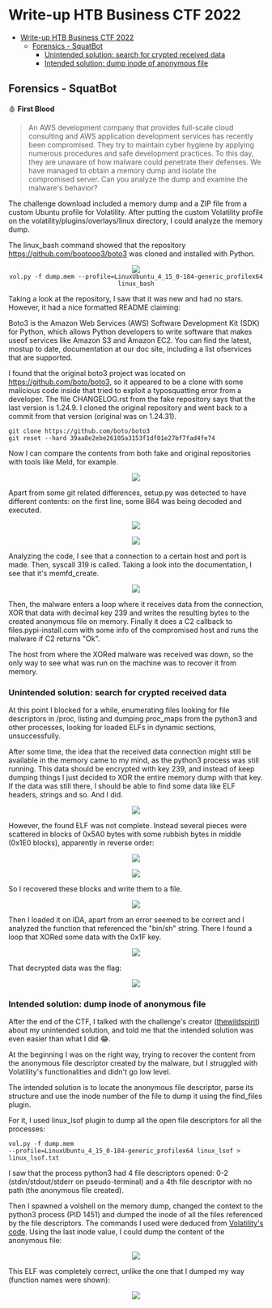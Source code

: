 # Write-up HTB Business CTF 2022

- [Write-up HTB Business CTF 2022](#write-up-htb-business-ctf-2022)
  - [Forensics - SquatBot](#forensics---squatbot)
    - [Unintended solution: search for crypted received data](#unintended-solution-search-for-crypted-received-data)
    - [Intended solution: dump inode of anonymous file](#intended-solution-dump-inode-of-anonymous-file)

## Forensics - SquatBot 
🩸 **First Blood**

> An AWS development company that provides full-scale cloud consulting and AWS application development services has recently been compromised. They try to maintain cyber hygiene by applying numerous procedures and safe development practices. To this day, they are unaware of how malware could penetrate their defenses. We have managed to obtain a memory dump and isolate the compromised server. Can you analyze the dump and examine the malware's behavior?

The challenge download included a memory dump and a ZIP file from a custom Ubuntu profile for Volatility. After putting the custom Volatility profile on the volatility/plugins/overlays/linux directory, I could analyze the memory dump.

The linux_bash command showed that the repository https://github.com/bootooo3/boto3 was cloned and installed with Python. 



<p align="center">
  <img src="images/squatbot_1.png"><br>
  <code>vol.py -f dump.mem --profile=LinuxUbuntu_4_15_0-184-generic_profilex64 linux_bash</code>
</p>


Taking a look at the repository, I saw that it was new and had no stars. However, it had a nice formatted README claiming:

Boto3 is the Amazon Web Services (AWS) Software Development Kit (SDK) for Python, which allows Python developers to write software that makes useof services like Amazon S3 and Amazon EC2. You can find the latest, mostup to date, documentation at our doc site, including a list ofservices that are supported.

I found that the original boto3 project was located on https://github.com/boto/boto3, so it appeared to be a clone with some malicious code inside that tried to exploit a typosquatting error from a developer. The file CHANGELOG.rst from the fake repository says that the last version is 1.24.9. I cloned the original repository and went back to a commit from that version (original was on 1.24.31).

```
git clone https://github.com/boto/boto3
git reset --hard 39aa8e2ebe26105a3153f1df01e27bf7fad4fe74
```

Now I can compare the contents from both fake and original repositories with tools like Meld, for example.

<p align="center">
  <img src="images/squatbot_2.png">
</p>

Apart from some git related differences, setup.py was detected to have different contents: on the first line, some B64 was being decoded and executed.

<p align="center">
  <img src="images/squatbot_3.png">
</p>
<p align="center">
  <img src="images/squatbot_4.png">
</p>


Analyzing the code, I see that a connection to a certain host and port is made. Then, syscall 319 is called. Taking a look into the documentation, I see that it's memfd_create.

<p align="center">
  <img src="images/squatbot_5.png">
</p>


Then, the malware enters a loop where it receives data from the connection, XOR that data with decimal key 239 and writes the resulting bytes to the created anonymous file on memory.
Finally it does a C2 callback to files.pypi-install.com with some info of the compromised host and runs the malware if C2 returns "Ok".

The host from where the XORed malware was received was down, so the only way to see what was run on the machine was to recover it from memory.

### Unintended solution: search for crypted received data

At this point I blocked for a while, enumerating files looking for file descriptors in /proc, listing and dumping proc_maps from the python3 and other processes, looking for loaded ELFs in dynamic sections, unsuccessfully.

After some time, the idea that the received data connection might still be available in the memory came to my mind, as the python3 process was still running. This data should be encrypted with key 239, and instead of keep dumping things I just decided to XOR the entire memory dump with that key. If the data was still there, I should be able to find some data like ELF headers, strings and so. And I did.

<p align="center">
  <img src="images/squatbot_6.png">
</p>


However, the found ELF was not complete. Instead several pieces were scattered in blocks of 0x5A0 bytes with some rubbish bytes in middle (0x1E0 blocks), apparently in reverse order:


<p align="center">
  <img src="images/squatbot_7.png">
</p>

<p align="center">
  <img src="images/squatbot_8.png">
</p>

So I recovered these blocks and write them to a file.

<p align="center">
  <img src="images/squatbot_9.png">
</p>

Then I loaded it on IDA, apart from an error seemed to be correct and I analyzed the function that referenced the "bin/sh" string. There I found a loop that XORed some data with the 0x1F key.

<p align="center">
  <img src="images/squatbot_10.png">
</p>

That decrypted data was the flag:

<p align="center">
  <img src="images/squatbot_11.png">
</p>


### Intended solution: dump inode of anonymous file

After the end of the CTF, I talked with the challenge's creator ([thewildspirit](https://twitter.com/_thewildspirit)) about my unintended solution, and told me that the intended solution was even easier than what I did 😂.

At the beginning I was on the right way, trying to recover the content from the anonymous file descriptor created by the malware, but I struggled with Volatility's functionalities and didn't go low level.

The intended solution is to locate the anonymous file descriptor, parse its structure and use the inode number of the file to dump it using the find_files plugin.

For it, I used linux_lsof plugin to dump all the open file descriptors for all the processes:

<code>vol.py -f dump.mem --profile=LinuxUbuntu_4_15_0-184-generic_profilex64 linux_lsof > linux_lsof.txt</code>

I saw that the process python3 had 4 file descriptors opened: 0-2 (stdin/stdout/stderr on pseudo-terminal) and a 4th file descriptor with no path (the anonymous file created).

Then I spawned a volshell on the memory dump, changed the context to the python3 process (PID 1451) and dumped the inode of all the files referenced by the file descriptors. The commands I used were deduced from [Volatility's code](https://github.com/volatilityfoundation/volatility/blob/master/volatility/plugins/linux/lsof.py). Using the last inode value, I could dump the content of the anonymous file:

<p align="center">
  <img src="images/squatbot_12.png">
</p>

This ELF was completely correct, unlike the one that I dumped my way (function names were shown):
<p align="center">
  <img src="images/squatbot_13.png">
</p>